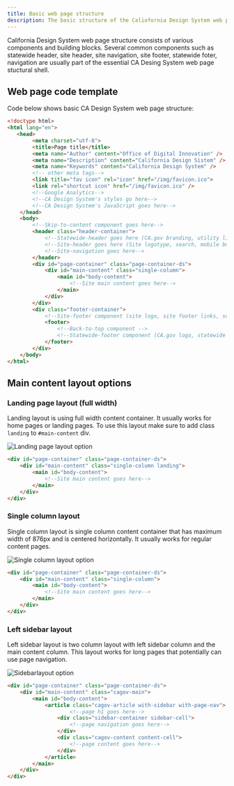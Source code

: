 ```yaml
---
title: Basic web page structure
description: The basic structure of the Caliofornia Design System web page.
---
```


<p class="text-lead">California Design System web page structure consists of various components and building blocks. Several common components such as statewide header, site header, site navigation, site footer, statewide foter, navigation are usually part of the essential CA Desing System web page stuctural shell.</p>

## Web page code template
Code below shows basic CA Design System web page structure:

<html-preview>

```html
<!doctype html>
<html lang="en">
   <head>
		<meta charset="utf-8">
		<title>Page title</title>
		<meta name="Author" content="Office of Digital Innovation" />
		<meta name="Description" content="California Design Sistem" />
		<meta name="Keywords" content="California Design System" />
		<!-- other meta tags-->
		<link title="fav icon" rel="icon" href="/img/favicon.ico">
  		<link rel="shortcut icon" href="/img/favicon.ico" />
  		<!--Google Analytics-->
		<!--CA Design System's styles go here-->
		<!--CA Design System's JavaScript goes here-->
	</head>
	<body>
		<!--Skip-to-content component goes here-->
		<header class="header-container">
			<!--Statewide-header goes here (CA.gov branding, utility links)-->
			<!--Site-header goes here (Site logotype, search, mobile buttons)-->
			<!--Site-navigation goes here-->
		</header>
		<div id="page-container" class="page-container-ds">
			<div id="main-content" class="single-column">
				<main id="body-content">
					<!--Site main content goes here-->
				</main>
			</div>
		</div>
		<div class="footer-container">
			<!--Site-footer component (site logo, site footer links, social links)-->
			<footer>
				<!--Back-to-top component -->
				<!--Statewide-footer component (CA.gov logo, statewide footer links)-->
			</footer>
		</div>
	</body>
</html>
```

</html-preview>


## Main content layout options

### Landing page layout (full width)
Landing layout is using full width content container. It usually works for home pages or landing pages. To use this layout make sure to add class `landing` to `#main-content` div.

<div class="cagov-article with-sidebar gap-3 p-x-0">
<div class="m-t-3">
<img class="img-fluid" src="/img/layout-landing.png" alt="Landing page layout option">
</div>

<div class="code-block overflow-auto">
<html-preview>

```html
<div id="page-container" class="page-container-ds">
	<div id="main-content" class="single-column landing">
		<main id="body-content">
			<!--Site main content goes here-->
		</main>
	</div>
</div>
```
</html-preview>
</div>
</div>


### Single column layout
Single column layout is single column content container that has maximum width of 876px and is centered horizontally. It usually works for regular content pages.

<div class="cagov-article with-sidebar gap-3 p-x-0">
	<div class="m-t-3">
		<img class="img-fluid" src="/img/layout-single.png" alt="Single column layout option">
	</div>

<div class="code-block overflow-auto">
<html-preview>

```html
<div id="page-container" class="page-container-ds">
	<div id="main-content" class="single-column">
		<main id="body-content">
			<!--Site main content goes here-->
		</main>
	</div>
</div>
```
</html-preview>
</div>
</div>


### Left sidebar layout
Left sidebar layout is two column layout with left sidebar column and the main content column. This layout works for long pages that potentially can use page navigation.

<div class="cagov-article with-sidebar gap-3 p-x-0">
	<div class="m-t-3">
		<img class="img-fluid" src="/img/layout-sidebar.png" alt="Sidebarlayout option">
	</div>

<div class="code-block overflow-auto">
<html-preview>

```html
<div id="page-container" class="page-container-ds">
	<div id="main-content" class="cagov-main">
		<main id="body-content">
			<article class="cagov-article with-sidebar with-page-nav">
					<!--page h1 goes here-->
				<div class="sidebar-container sidebar-cell">
					<!--page navigation goes here-->
				</div>
				<div class="cagov-content content-cell">
					<!--page content goes here-->
				</div>
			</article>
		</main>
	</div>
</div>
```
</html-preview>
</div>
</div>


